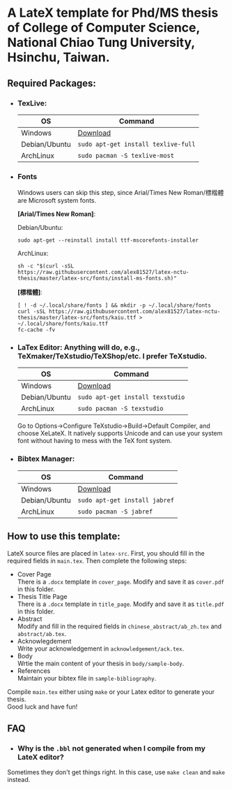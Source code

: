 # A LateX template for Phd/MS thesis of College of Computer Science, National Chiao Tung University, Hsinchu, Taiwan.  

## Required Packages:  
+ ### TexLive:  
    | OS            | Command                                                         |
    |---------------|-----------------------------------------------------------------|
    | Windows       | [Download](https://www.tug.org/texlive/acquire-netinstall.html) |
    | Debian/Ubuntu | `sudo apt-get install texlive-full`                             |
    | ArchLinux     | `sudo pacman -S texlive-most`                                   |

+ ### Fonts  
    Windows users can skip this step, since Arial/Times New Roman/標楷體 are Microsoft system fonts.

    **[Arial/Times New Roman]**:   
    
    Debian/Ubuntu:  
    ```
    sudo apt-get --reinstall install ttf-mscorefonts-installer  
    ```   
    ArchLinux:  
    ```
    sh -c "$(curl -sSL https://raw.githubusercontent.com/alex81527/latex-nctu-thesis/master/latex-src/fonts/install-ms-fonts.sh)"  
    ```  
    
    
    **[標楷體]**:
    ```
    [ ! -d ~/.local/share/fonts ] && mkdir -p ~/.local/share/fonts  
    curl -sSL https://raw.githubusercontent.com/alex81527/latex-nctu-thesis/master/latex-src/fonts/kaiu.ttf > ~/.local/share/fonts/kaiu.ttf  
    fc-cache -fv  
    ```
+ ### LaTex Editor: Anything will do, e.g., TeXmaker/TeXstudio/TeXShop/etc. I prefer TeXstudio.  
    | OS            | Command                               |
    |---------------|---------------------------------------|
    | Windows       | [Download](http://www.texstudio.org/) |
    | Debian/Ubuntu | `sudo apt-get install texstudio`      |
    | ArchLinux     | `sudo pacman -S texstudio`            |
    
    Go to Options->Configure TeXstudio->Build->Default Compiler, and choose XeLateX. It natively supports Unicode and can use your system font without having to mess with the TeX font system.  
    
+ ### Bibtex Manager:   
    | OS            | Command                            |
    |---------------|------------------------------------|
    | Windows       | [Download](http://www.jabref.org/) |
    | Debian/Ubuntu | `sudo apt-get install jabref`      |
    | ArchLinux     | `sudo pacman -S jabref`            |

## How to use this template:  
LateX source files are placed in `latex-src`. First, you should fill in the required fields in `main.tex`. Then complete the following steps:  
+ Cover Page  
    There is a `.docx` template in `cover_page`. Modify and save it as `cover.pdf` in this folder.  
+ Thesis Title Page  
    There is a `.docx` template in `title_page`. Modify and save it as `title.pdf` in this folder.  
+ Abstract  
    Modify and fill in the required fields in `chinese_abstract/ab_zh.tex` and `abstract/ab.tex`.  
+ Acknowlegdement  
    Write your acknowledgement in `acknowledgement/ack.tex`.  
+ Body  
    Wrtie the main content of your thesis in `body/sample-body`.  
+ References  
    Maintain your bibtex file in `sample-bibliography`.  

Compile `main.tex` either using `make` or your Latex editor to generate your thesis.  
Good luck and have fun!   

## FAQ

+ ### Why is the `.bbl` not generated when I compile from my LateX editor?

Sometimes they don't get things right. In this case, use `make clean` and `make`
instead.  
